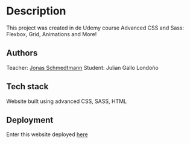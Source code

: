 # Description
This project was created in de Udemy course Advanced CSS and Sass: Flexbox, Grid, Animations and More!
 

 ## Authors
 Teacher: [Jonas Schmedtmann](https://www.udemy.com/user/jonasschmedtmann/)
 Student: Julian Gallo Londoño

 ## Tech stack
 Website built using advanced CSS, SASS, HTML

 ## Deployment
 Enter this website deployed [here](https://jugalo1713.github.io/Trillo/)